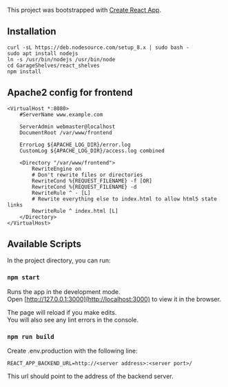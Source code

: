 This project was bootstrapped with [Create React App](https://github.com/facebook/create-react-app).

## Installation

	curl -sL https://deb.nodesource.com/setup_8.x | sudo bash -
    sudo apt install nodejs
    ln -s /usr/bin/nodejs /usr/bin/node
    cd GarageShelves/react_shelves
    npm install

## Apache2 config for frontend

	<VirtualHost *:8080>
		#ServerName www.example.com

		ServerAdmin webmaster@localhost
		DocumentRoot /var/www/frontend

		ErrorLog ${APACHE_LOG_DIR}/error.log
		CustomLog ${APACHE_LOG_DIR}/access.log combined

		<Directory "/var/www/frontend">
		    RewriteEngine on
		    # Don't rewrite files or directories
		    RewriteCond %{REQUEST_FILENAME} -f [OR]
		    RewriteCond %{REQUEST_FILENAME} -d
		    RewriteRule ^ - [L]
		    # Rewrite everything else to index.html to allow html5 state links
		    RewriteRule ^ index.html [L]
		</Directory>
	</VirtualHost>

## Available Scripts

In the project directory, you can run:

### `npm start`

Runs the app in the development mode.<br>
Open [http://127.0.0.1:3000](http://localhost:3000) to view it in the browser.

The page will reload if you make edits.<br>
You will also see any lint errors in the console.

### `npm run build`

Create .env.production with the following line:

    REACT_APP_BACKEND_URL=http://<server address>:<server port>/

This url should point to the address of the backend server.
